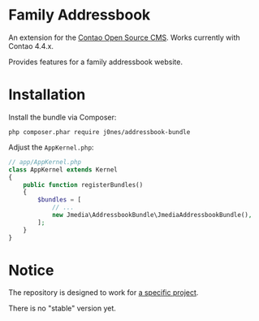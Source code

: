 
# Family Addressbook
An extension for the [Contao Open Source CMS](https://contao.org). Works currently with Contao 4.4.x.

Provides features for a family addressbook website.

# Installation
Install the bundle via Composer:

```
php composer.phar require j0nes/addressbook-bundle
```

Adjust the `AppKernel.php`:

```php
// app/AppKernel.php
class AppKernel extends Kernel
{
    public function registerBundles()
    {
        $bundles = [
            // ...
            new Jmedia\AddressbookBundle\JmediaAddressbookBundle(),
        ];
    }
}
```

# Notice
The repository is designed to work for [a specific project](https://familienadressbuch.de).

There is no "stable" version yet.
